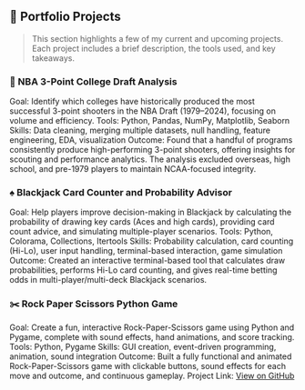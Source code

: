 ## 📁 Portfolio Projects

> This section highlights a few of my current and upcoming projects. Each project includes a brief description, the tools used, and key takeaways.

### 🏀 NBA 3-Point College Draft Analysis
Goal: Identify which colleges have historically produced the most successful 3-point shooters in the NBA Draft (1979–2024), focusing on volume and efficiency.
Tools: Python, Pandas, NumPy, Matplotlib, Seaborn
Skills: Data cleaning, merging multiple datasets, null handling, feature engineering, EDA, visualization
Outcome: Found that a handful of programs consistently produce high-performing 3-point shooters, offering insights for scouting and performance analytics. The analysis excluded overseas, high school, and pre-1979 players to maintain NCAA-focused integrity.

### ♠️ Blackjack Card Counter and Probability Advisor
Goal: Help players improve decision-making in Blackjack by calculating the probability of drawing key cards (Aces and high cards), providing card count advice, and simulating multiple-player scenarios.
Tools: Python, Colorama, Collections, Itertools
Skills: Probability calculation, card counting (Hi-Lo), user input handling, terminal-based interaction, game simulation
Outcome: Created an interactive terminal-based tool that calculates draw probabilities, performs Hi-Lo card counting, and gives real-time betting odds in multi-player/multi-deck Blackjack scenarios.

### ✂️ Rock Paper Scissors Python Game
Goal: Create a fun, interactive Rock-Paper-Scissors game using Python and Pygame, complete with sound effects, hand animations, and score tracking.
Tools: Python, Pygame
Skills: GUI creation, event-driven programming, animation, sound integration
Outcome: Built a fully functional and animated Rock-Paper-Scissors game with clickable buttons, sound effects for each move and outcome, and continuous gameplay.
Project Link: [View on GitHub](https://github.com/dhouse87/rockpaperscissor)
